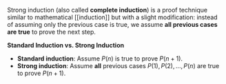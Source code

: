 Strong induction (also called **complete induction**) is a proof technique similar to mathematical [[induction]] but with a slight modification: instead of assuming only the previous case is true, we assume **all previous cases are true** to prove the next step.

 **Standard Induction vs. Strong Induction**

- **Standard induction**: Assume $P(n)$ is true to prove $P(n+1)$.
- **Strong induction**: Assume **all** previous cases $P(1),P(2),...,P(n)$ are true to prove $P(n+1)$.
